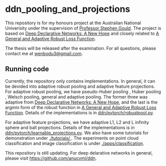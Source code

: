 # ddn_pooling_and_projections
This repository is for my honours project at the Australian National Univerisity under the supervision of [Professor Stephen Gould](https://cecs.anu.edu.au/people/stephen-gould). The project is based on [Deep Declarative Networks: A New Hope](https://arxiv.org/pdf/1909.04866.pdf) and closely related to [A General and Adaptive Robust Loss Function](https://arxiv.org/pdf/1701.03077.pdf).

The thesis will be released after the examination. For all questions, please contact me at wenbodu3@gmail.com.
 
 ## Running code
Currently, the repository only contains implementations. In general, it can be devided into adaptive robust pooling and adaptive feature projections. For adaptive robust pooling, we have pseudo-Huber pooling , Huber pooling , Welsch pooling, general and adaptive pooling. The former three was adaptive from [Deep Declarative Networks: A New Hope](https://arxiv.org/pdf/1909.04866.pdf), and the last is the argmin form of the robust function in [A General and Adaptive Robust Loss Function](https://arxiv.org/pdf/1701.03077.pdf).
Details of the implementations is in [ddn/pytorch/robustpool.py](https://github.com/WenboDu1228/ddn_pooling_and_projections/blob/master/ddn/pytorch/robustpool.py). 

For adaptive feature projections, we have adaptive L1, L2 and L infinity sphere and ball projections. Details of the implementations is in [ddn/pytorch/learnable_projections.py](https://github.com/WenboDu1228/ddn_pooling_and_projections/blob/master/ddn/pytorch/learnable_projections.py). We also have some tutorials for demonstration under [
./tutorials/
](https://github.com/WenboDu1228/ddn_pooling_and_projections/tree/master/tutorials). The experiments on point cloud classification and image classification is under [./apps/classification](https://github.com/WenboDu1228/ddn_pooling_and_projections/tree/master/apps/classification).

This repository is still updating. For deep delarative networks in general, please visit https://github.com/anucvml/ddn.
